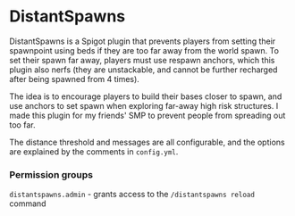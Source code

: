 # DistantSpawns

DistantSpawns is a Spigot plugin that prevents players from setting their spawnpoint using beds if they are too far away from the world spawn. To set their spawn far away, players must use respawn anchors, which this plugin also nerfs (they are unstackable, and cannot be further recharged after being spawned from 4 times).

The idea is to encourage players to build their bases closer to spawn, and use anchors to set spawn when exploring far-away high risk structures. I made this plugin for my friends' SMP to prevent people from spreading out too far.

The distance threshold and messages are all configurable, and the options are explained by the comments in `config.yml`.

### Permission groups
`distantspawns.admin` - grants access to the `/distantspawns reload` command
